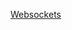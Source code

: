 [Websockets](https://developer.mozilla.org/en-US/docs/Web/API/WebSockets_API/Writing_a_WebSocket_server_in_Java)
